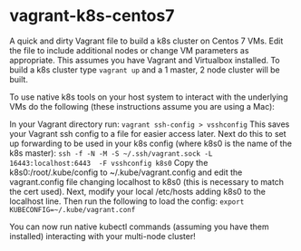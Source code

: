 # vagrant-k8s-centos7
A quick and dirty Vagrant file to build a k8s cluster on Centos 7 VMs.  Edit the file to include additional nodes or change VM parameters as appropriate.  This assumes you have Vagrant and Virtualbox installed.  To build a k8s cluster type `vagrant up` and a 1 master, 2 node cluster will be built.

To use native k8s tools on your host system to interact with the underlying VMs do the following (these instructions assume you are using a Mac): 

In your Vagrant directory run: 
`vagrant ssh-config > vsshconfig`
This saves your Vagrant ssh config to a file for easier access later.  Next do this to set up forwarding to be used in your k8s config (where k8s0 is the name of the k8s master):
`ssh -f -N -M -S ~/.ssh/vagrant.sock -L 16443:localhost:6443  -F vsshconfig k8s0`
Copy the k8s0:/root/.kube/config to ~/.kube/vagrant.config and edit the vagrant.config file changing localhost to k8s0 (this is necessary to match the cert used).  Next, modify your local /etc/hosts adding k8s0 to the localhost line.  Then run the following to load the config:
`export KUBECONFIG=~/.kube/vagrant.conf`

You can now run native kubectl commands (assuming you have them installed) interacting with your
multi-node cluster!
